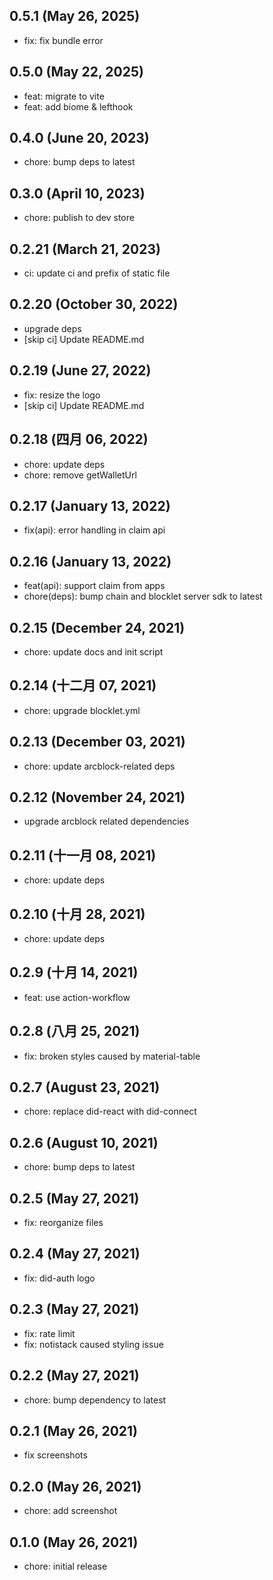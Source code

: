 ## 0.5.1 (May 26, 2025)

- fix: fix bundle error

## 0.5.0 (May 22, 2025)

- feat: migrate to vite
- feat: add biome & lefthook

## 0.4.0 (June 20, 2023)

- chore: bump deps to latest

## 0.3.0 (April 10, 2023)

- chore: publish to dev store

## 0.2.21 (March 21, 2023)

- ci: update ci and prefix of static file

## 0.2.20 (October 30, 2022)

- upgrade deps
- [skip ci] Update README.md

## 0.2.19 (June 27, 2022)

- fix: resize the logo
- [skip ci] Update README.md

## 0.2.18 (四月 06, 2022)

- chore: update deps
- chore: remove getWalletUrl

## 0.2.17 (January 13, 2022)

- fix(api): error handling in claim api

## 0.2.16 (January 13, 2022)

- feat(api): support claim from apps
- chore(deps): bump chain and blocklet server sdk to latest

## 0.2.15 (December 24, 2021)

- chore: update docs and init script

## 0.2.14 (十二月 07, 2021)

- chore: upgrade blocklet.yml

## 0.2.13 (December 03, 2021)

- chore: update arcblock-related deps

## 0.2.12 (November 24, 2021)

- upgrade arcblock related dependencies

## 0.2.11 (十一月 08, 2021)

- chore: update deps

## 0.2.10 (十月 28, 2021)

- chore: update deps

## 0.2.9 (十月 14, 2021)

- feat: use action-workflow

## 0.2.8 (八月 25, 2021)

- fix: broken styles caused by material-table

## 0.2.7 (August 23, 2021)

- chore: replace did-react with did-connect

## 0.2.6 (August 10, 2021)

- chore: bump deps to latest

## 0.2.5 (May 27, 2021)

- fix: reorganize files

## 0.2.4 (May 27, 2021)

- fix: did-auth logo

## 0.2.3 (May 27, 2021)

- fix: rate limit
- fix: notistack caused styling issue

## 0.2.2 (May 27, 2021)

- chore: bump dependency to latest

## 0.2.1 (May 26, 2021)

- fix screenshots

## 0.2.0 (May 26, 2021)

- chore: add screenshot

## 0.1.0 (May 26, 2021)

- chore: initial release
